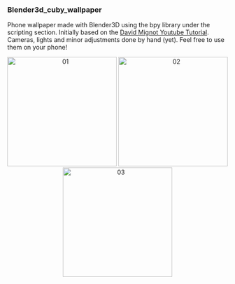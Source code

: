 ### Blender3d_cuby_wallpaper
Phone wallpaper made with Blender3D using the bpy library under the scripting section. Initially based on the <a href="https://www.youtube.com/watch?v=r8hqLh_HE08">David Mignot Youtube Tutorial</a>.
Cameras, lights and minor adjustments done by hand (yet). Feel free to use them on your phone!


<div align="center" id="images">
  <img src="https://github.com/lknknm/b3d_cuby_wallpaper/blob/main/output_images/cuby_wallpaper_01.png?raw=true" width="250" alt="01"/>
  <img src="https://github.com/lknknm/b3d_cuby_wallpaper/blob/main/output_images/cuby_wallpaper_02.png?raw=true" width="250" alt="02"/>
  <img src="https://github.com/lknknm/b3d_cuby_wallpaper/blob/main/output_images/cuby_wallpaper_03.png?raw=true" width="250" alt="03"/>
</div>


